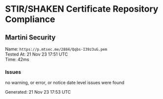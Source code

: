 # STIR/SHAKEN Certificate Repository Compliance

## Martini Security

Name: `https://p.mtsec.me/2884/Qqbs-I39z3uG.pem`\
Tested At: 21 Nov 23 17:51 UTC\
Time: 42ms

### Issues

no warning, or error, or notice date level issues were found

Generated: 21 Nov 23 17:53 UTC